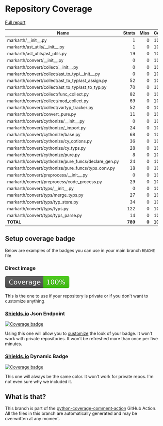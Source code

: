 # Repository Coverage

[Full report](https://htmlpreview.github.io/?https://github.com/nucccc/markarth/blob/python-coverage-comment-action-data/htmlcov/index.html)

| Name                                                   |    Stmts |     Miss |    Cover |   Missing |
|------------------------------------------------------- | -------: | -------: | -------: | --------: |
| markarth/\_\_init\_\_.py                               |        1 |        0 |     100% |           |
| markarth/ast\_utils/\_\_init\_\_.py                    |        1 |        0 |     100% |           |
| markarth/ast\_utils/ast\_utils.py                      |       19 |        0 |     100% |           |
| markarth/convert/\_\_init\_\_.py                       |        0 |        0 |     100% |           |
| markarth/convert/collect/\_\_init\_\_.py               |        0 |        0 |     100% |           |
| markarth/convert/collect/ast\_to\_typ/\_\_init\_\_.py  |        0 |        0 |     100% |           |
| markarth/convert/collect/ast\_to\_typ/ast\_assign.py   |       52 |        0 |     100% |           |
| markarth/convert/collect/ast\_to\_typ/ast\_to\_typ.py  |       70 |        0 |     100% |           |
| markarth/convert/collect/func\_collect.py              |       82 |        0 |     100% |           |
| markarth/convert/collect/mod\_collect.py               |       69 |        0 |     100% |           |
| markarth/convert/collect/vartyp\_tracker.py            |       52 |        0 |     100% |           |
| markarth/convert/convert\_pure.py                      |       11 |        0 |     100% |           |
| markarth/convert/cythonize/\_\_init\_\_.py             |        0 |        0 |     100% |           |
| markarth/convert/cythonize/\_import.py                 |       24 |        0 |     100% |           |
| markarth/convert/cythonize/base.py                     |       68 |        0 |     100% |           |
| markarth/convert/cythonize/cy\_options.py              |       36 |        0 |     100% |           |
| markarth/convert/cythonize/cy\_typs.py                 |       28 |        0 |     100% |           |
| markarth/convert/cythonize/pure.py                     |        8 |        0 |     100% |           |
| markarth/convert/cythonize/pure\_funcs/declare\_gen.py |       24 |        0 |     100% |           |
| markarth/convert/cythonize/pure\_funcs/typs\_conv.py   |       18 |        0 |     100% |           |
| markarth/convert/preprocess/\_\_init\_\_.py            |        0 |        0 |     100% |           |
| markarth/convert/preprocess/code\_process.py           |       29 |        0 |     100% |           |
| markarth/convert/typs/\_\_init\_\_.py                  |        0 |        0 |     100% |           |
| markarth/convert/typs/merge\_typs.py                   |       27 |        0 |     100% |           |
| markarth/convert/typs/typ\_store.py                    |       34 |        0 |     100% |           |
| markarth/convert/typs/typs.py                          |      122 |        0 |     100% |           |
| markarth/convert/typs/typs\_parse.py                   |       14 |        0 |     100% |           |
|                                              **TOTAL** |  **789** |    **0** | **100%** |           |


## Setup coverage badge

Below are examples of the badges you can use in your main branch `README` file.

### Direct image

[![Coverage badge](https://raw.githubusercontent.com/nucccc/markarth/python-coverage-comment-action-data/badge.svg)](https://htmlpreview.github.io/?https://github.com/nucccc/markarth/blob/python-coverage-comment-action-data/htmlcov/index.html)

This is the one to use if your repository is private or if you don't want to customize anything.

### [Shields.io](https://shields.io) Json Endpoint

[![Coverage badge](https://img.shields.io/endpoint?url=https://raw.githubusercontent.com/nucccc/markarth/python-coverage-comment-action-data/endpoint.json)](https://htmlpreview.github.io/?https://github.com/nucccc/markarth/blob/python-coverage-comment-action-data/htmlcov/index.html)

Using this one will allow you to [customize](https://shields.io/endpoint) the look of your badge.
It won't work with private repositories. It won't be refreshed more than once per five minutes.

### [Shields.io](https://shields.io) Dynamic Badge

[![Coverage badge](https://img.shields.io/badge/dynamic/json?color=brightgreen&label=coverage&query=%24.message&url=https%3A%2F%2Fraw.githubusercontent.com%2Fnucccc%2Fmarkarth%2Fpython-coverage-comment-action-data%2Fendpoint.json)](https://htmlpreview.github.io/?https://github.com/nucccc/markarth/blob/python-coverage-comment-action-data/htmlcov/index.html)

This one will always be the same color. It won't work for private repos. I'm not even sure why we included it.

## What is that?

This branch is part of the
[python-coverage-comment-action](https://github.com/marketplace/actions/python-coverage-comment)
GitHub Action. All the files in this branch are automatically generated and may be
overwritten at any moment.